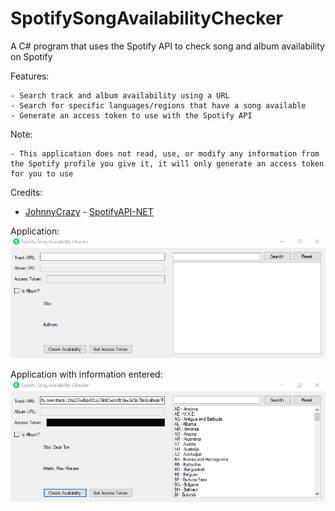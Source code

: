 # SpotifySongAvailabilityChecker
A C# program that uses the Spotify API to check song and album availability on Spotify

Features:
```
- Search track and album availability using a URL
- Search for specific languages/regions that have a song available
- Generate an access token to use with the Spotify API
```

Note:
```
- This application does not read, use, or modify any information from the Spotify profile you give it, it will only generate an access token for you to use
```

Credits:
- [JohnnyCrazy](https://github.com/JohnnyCrazy) - [SpotifyAPI-NET](https://github.com/JohnnyCrazy/SpotifyAPI-NET)

Application:
![image](./images/Application1.png)

Application with information entered:
![image](./images/Application2.png)